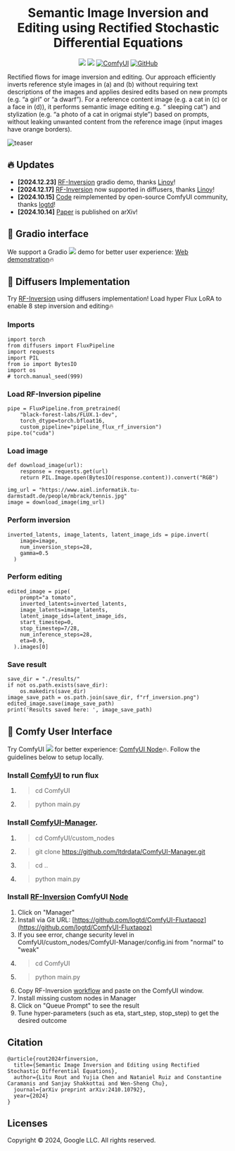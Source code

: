 <div align="center">
<h1>Semantic Image Inversion and Editing using Rectified Stochastic Differential Equations</h1>

<a href='https://rf-inversion.github.io/'><img src='https://img.shields.io/badge/Project-Page-green'></a>
<a href='https://arxiv.org/pdf/2410.10792'><img src='https://img.shields.io/badge/ArXiv-Preprint-red'></a>
[![ComfyUI](https://img.shields.io/badge/ComfyUI-Demo-blue)](https://github.com/logtd/ComfyUI-Fluxtapoz)
[![GitHub](https://img.shields.io/github/stars/LituRout/RF-Inversion?style=social)](https://github.com/LituRout/RF-Inversion)
</div>


Rectified flows for image inversion and editing. Our approach efficiently inverts reference style images in (a) and (b) without requiring text descriptions of the images and applies desired edits based on new prompts (e.g. “a girl” or “a dwarf”). For a reference content image (e.g. a cat in (c) or a face in (d)), it performs semantic image editing  e.g. “ sleeping cat”) and stylization (e.g. “a photo of a cat in origmai style”) based on prompts, without leaking unwanted content from the reference image (input images have orange borders).

![teaser](./data/main.png)


## 🔥 Updates
- **[2024.12.23]** [RF-Inversion](https://huggingface.co/spaces/rf-inversion/RF-inversion) gradio demo, thanks [Linoy](https://github.com/linoytsaban)!
- **[2024.12.17]** [RF-Inversion](https://github.com/huggingface/diffusers/pull/9816) now supported in diffusers, thanks [Linoy](https://github.com/linoytsaban)!
- **[2024.10.15]** [Code](https://github.com/logtd/ComfyUI-Fluxtapoz) reimplemented by open-source ComfyUI community, thanks [logtd](https://github.com/logtd)!
- **[2024.10.14]** [Paper](https://arxiv.org/pdf/2410.10792) is published on arXiv!

## 🤗 Gradio interface
We support a Gradio <a href='https://github.com/gradio-app/gradio'><img src='https://img.shields.io/github/stars/gradio-app/gradio'></a> demo for better user experience:
[Web demonstration](https://huggingface.co/spaces/rf-inversion/RF-inversion)🔥

## 🚀 Diffusers Implementation
Try [RF-Inversion](https://github.com/huggingface/diffusers/pull/9816) using diffusers implementation! Load hyper Flux LoRA to enable 8 step inversion and editing🔥

### Imports
```
import torch
from diffusers import FluxPipeline
import requests
import PIL
from io import BytesIO
import os
# torch.manual_seed(999)
```

### Load RF-Inversion pipeline
```
pipe = FluxPipeline.from_pretrained(
    "black-forest-labs/FLUX.1-dev",
    torch_dtype=torch.bfloat16,
    custom_pipeline="pipeline_flux_rf_inversion")
pipe.to("cuda")
```

### Load image
```
def download_image(url):
    response = requests.get(url)
    return PIL.Image.open(BytesIO(response.content)).convert("RGB")

img_url = "https://www.aiml.informatik.tu-darmstadt.de/people/mbrack/tennis.jpg"
image = download_image(img_url)
```

### Perform inversion
```
inverted_latents, image_latents, latent_image_ids = pipe.invert(
    image=image, 
    num_inversion_steps=28, 
    gamma=0.5
  )
```

### Perform editing
```
edited_image = pipe(
    prompt="a tomato",
    inverted_latents=inverted_latents,
    image_latents=image_latents,
    latent_image_ids=latent_image_ids,
    start_timestep=0,
    stop_timestep=7/28,
    num_inference_steps=28,
    eta=0.9,    
  ).images[0]
```

### Save result
```
save_dir = "./results/"
if not os.path.exists(save_dir):
    os.makedirs(save_dir)
image_save_path = os.path.join(save_dir, f"rf_inversion.png")
edited_image.save(image_save_path)
print('Results saved here: ', image_save_path)
```


## 🚀 Comfy User Interface
Try ComfyUI <a href='https://github.com/comfyanonymous/ComfyUI'><img src='https://img.shields.io/github/stars/comfyanonymous/ComfyUI'></a> for better experience:
[ComfyUI Node](https://github.com/logtd/ComfyUI-Fluxtapoz)🔥. Follow the guidelines below to setup locally.

### Install [ComfyUI](https://comfyanonymous.github.io/ComfyUI_examples/flux/) to run flux
1. > cd ComfyUI
2. > python main.py

### Install [ComfyUI-Manager](https://github.com/ltdrdata/ComfyUI-Manager). 
1. > cd ComfyUI/custom_nodes
2. > git clone https://github.com/ltdrdata/ComfyUI-Manager.git
3. > cd ..
4. > python main.py

### Install [RF-Inversion](https://rf-inversion.github.io/) ComfyUI [Node](https://github.com/logtd/ComfyUI-Fluxtapoz)
1. Click on "Manager"
2. Install via Git URL: [https://github.com/logtd/ComfyUI-Fluxtapoz](https://github.com/logtd/ComfyUI-Fluxtapoz)
3. If you see error, change security level in ComfyUI/custom_nodes/ComfyUI-Manager/config.ini from "normal" to "weak"
4. > cd ComfyUI
5. > python main.py
6. Copy RF-Inversion [workflow](https://github.com/logtd/ComfyUI-Fluxtapoz/blob/main/example_workflows/example_rf_inversion_updated.json) and paste on the ComfyUI window.
7. Install missing custom nodes in Manager
8. Click on "Queue Prompt" to see the result
9. Tune hyper-parameters (such as eta, start_step, stop_step) to get the desired outcome

## Citation

```
@article{rout2024rfinversion,
  title={Semantic Image Inversion and Editing using Rectified Stochastic Differential Equations},
  author={Litu Rout and Yujia Chen and Nataniel Ruiz and Constantine Caramanis and Sanjay Shakkottai and Wen-Sheng Chu},
  journal={arXiv preprint arXiv:2410.10792},
  year={2024}
}
```

<!-- ## Star History

[![Star History Chart](https://api.star-history.com/svg?repos=LituRout/RF-Inversion&type=Date)](https://star-history.com/#LituRout/RF-Inversion&Date) -->

## Licenses

Copyright © 2024, Google LLC. All rights reserved.
